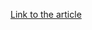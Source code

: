 [Link to the article](https://ti.qianxin.com/blog/articles/UTG-Q-003-Supply-Chain-Poisoning-of-7ZIP-on-the-Microsoft-App-Store-EN/)
